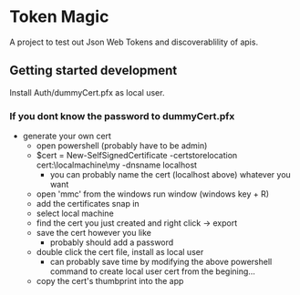 # Token Magic
A project to test out Json Web Tokens and discoverablility of apis.

## Getting started development
Install Auth/dummyCert.pfx as local user. 

### If you dont know the password to dummyCert.pfx 
* generate your own cert 
  * open powershell (probably have to be admin)
  * $cert = New-SelfSignedCertificate -certstorelocation cert:\localmachine\my -dnsname localhost
    * you can probably name the cert (localhost above) whatever you want
  * open 'mmc' from the windows run window (windows key + R)
  * add the certificates snap in
  * select local machine
  * find the cert you just created and right click -> export
  * save the cert however you like
    * probably should add a password
  * double click the cert file, install as local user
    * can probably save time by modifying the above powershell command to create local user cert from the begining...
  * copy the cert's thumbprint into the app
